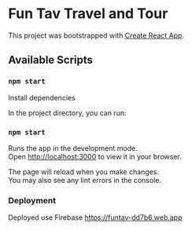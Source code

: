 # Fun Tav Travel and Tour

This project was bootstrapped with [Create React App](https://github.com/facebook/create-react-app).

## Available Scripts

### `npm start`

Install dependencies

In the project directory, you can run:

### `npm start`

Runs the app in the development mode.\
Open [http://localhost:3000](http://localhost:3000) to view it in your browser.

The page will reload when you make changes.\
You may also see any lint errors in the console.

### Deployment

Deployed use Firebase
https://funtav-dd7b6.web.app  

